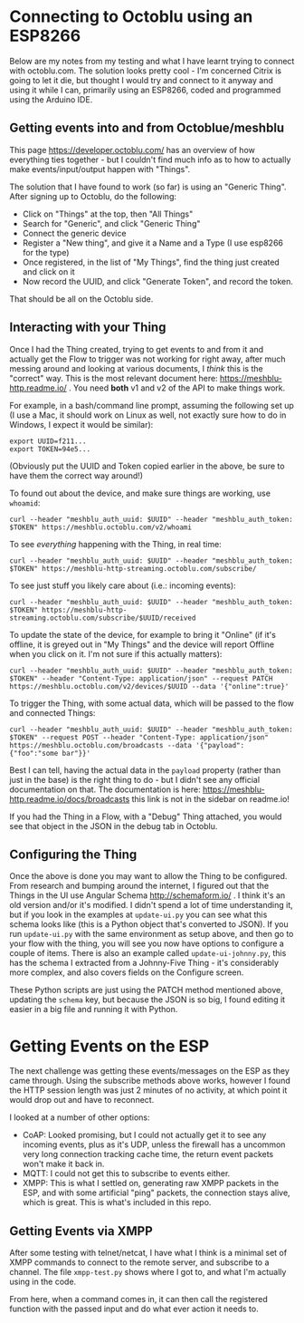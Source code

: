 # Connecting to Octoblu using an ESP8266

Below are my notes from my testing and what I have learnt trying to connect with octoblu.com. The solution looks pretty cool - I'm concerned Citrix is going to let it die, but thought I would try and connect to it anyway and using it while I can, primarily using an ESP8266, coded and programmed using the Arduino IDE.

## Getting events into and from Octoblue/meshblu

This page https://developer.octoblu.com/ has an overview of how everything ties together - but I couldn't find much info as to how to actually make events/input/output happen with "Things".

The solution that I have found to work (so far) is using an "Generic Thing". After signing up to Octoblu, do the following:
- Click on "Things" at the top, then "All Things"
- Search for "Generic", and click "Generic Thing"
- Connect the generic device
- Register a "New thing", and give it a Name and a Type (I use esp8266 for the type)
- Once registered, in the list of "My Things", find the thing just created and click on it
- Now record the UUID, and click "Generate Token", and record the token.

That should be all on the Octoblu side.

## Interacting with your Thing

Once I had the Thing created, trying to get events to and from it and actually get the Flow to trigger was not working for right away, after much messing around and looking at various documents, I _think_ this is the "correct" way. This is the most relevant document here: https://meshblu-http.readme.io/ . You need **both** v1 and v2 of the API to make things work.

For example, in a bash/command line prompt, assuming the following set up (I use a Mac, it should work on Linux as well, not exactly sure how to do in Windows, I expect it would be similar):

```
export UUID=f211...
export TOKEN=94e5...
```
(Obviously put the UUID and Token copied earlier in the above, be sure to have them the correct way around!)

To found out about the device, and make sure things are working, use `whoamid`:
```
curl --header "meshblu_auth_uuid: $UUID" --header "meshblu_auth_token: $TOKEN" https://meshblu.octoblu.com/v2/whoami
```

To see _everything_ happening with the Thing, in real time:
```
curl --header "meshblu_auth_uuid: $UUID" --header "meshblu_auth_token: $TOKEN" https://meshblu-http-streaming.octoblu.com/subscribe/
```

To see just stuff you likely care about (i.e.: incoming events):
```
curl --header "meshblu_auth_uuid: $UUID" --header "meshblu_auth_token: $TOKEN" https://meshblu-http-streaming.octoblu.com/subscribe/$UUID/received
```

To update the state of the device, for example to bring it "Online" (if it's offline, it is greyed out in "My Things" and the device will report Offline when you click on it. I'm not sure if this actually matters):
```
curl --header "meshblu_auth_uuid: $UUID" --header "meshblu_auth_token: $TOKEN" --header "Content-Type: application/json" --request PATCH https://meshblu.octoblu.com/v2/devices/$UUID --data '{"online":true}'
```

To trigger the Thing, with some actual data, which will be passed to the flow and connected Things:
```
curl --header "meshblu_auth_uuid: $UUID" --header "meshblu_auth_token: $TOKEN" --request POST --header "Content-Type: application/json" https://meshblu.octoblu.com/broadcasts --data '{"payload": {"foo":"some bar"}}'
```
Best I can tell, having the actual data in the `payload` property (rather than just in the base) is the right thing to do - but I didn't see any official documentation on that. The documentation is here: https://meshblu-http.readme.io/docs/broadcasts this link is not in the sidebar on readme.io!

If you had the Thing in a Flow, with a "Debug" Thing attached, you would see that object in the JSON in the debug tab in Octoblu.


## Configuring the Thing

Once the above is done you may want to allow the Thing to be configured. From research and bumping around the internet, I figured out that the Things in the UI use Angular Schema http://schemaform.io/ . I think it's an old version and/or it's modified. I didn't spend a lot of time understanding it, but if you look in the examples at `update-ui.py` you can see what this schema looks like (this is a Python object that's converted to JSON). If you run `update-ui.py` with the same environment as setup above, and then go to your flow with the thing, you will see you now have options to configure a couple of items. There is also an example called `update-ui-johnny.py`, this has the schema I extracted from a Johnny-Five Thing - it's considerably more complex, and also covers fields on the Configure screen.

These Python scripts are just using the PATCH method mentioned above, updating the `schema` key, but because the JSON is so big, I found editing it easier in a big file and running it with Python.

# Getting Events on the ESP

The next challenge was getting these events/messages on the ESP as they came through. Using the subscribe methods above works, however I found the HTTP session length was just 2 minutes of no activity, at which point it would drop out and have to reconnect.

I looked at a number of other options:
- CoAP: Looked promising, but I could not actually get it to see any incoming events, plus as it's UDP, unless the firewall has a uncommon very long connection tracking cache time, the return event packets won't make it back in.
- MQTT: I could not get this to subscribe to events either.
- XMPP: This is what I settled on, generating raw XMPP packets in the ESP, and with some artificial "ping" packets, the connection stays alive, which is great. This is what's included in this repo.

## Getting Events via XMPP

After some testing with telnet/netcat, I have what I think is a minimal set of XMPP commands to connect to the remote server, and subscribe to a channel. The file `xmpp-test.py` shows where I got to, and what I'm actually using in the code.

From here, when a command comes in, it can then call the registered function with the passed input and do what ever action it needs to.

